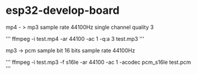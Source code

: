 # esp32-develop-board

mp4 - > mp3
sample rate 44100Hz
single channel
quality 3

'''
ffmpeg -i test.mp4 -ar 44100 -ac 1 -q:a 3 test.mp3
'''

mp3 -> pcm
sample bit 16 bits
sample rate 44100Hz

'''
ffmpeg -i test.mp3 -f s16le -ar 44100 -ac 1 -acodec pcm_s16le test.pcm
'''